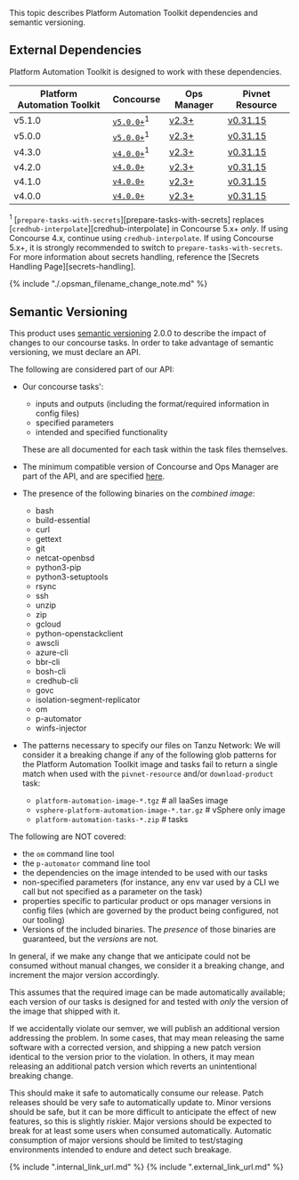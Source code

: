 This topic describes Platform Automation Toolkit dependencies and semantic versioning.

## External Dependencies
Platform Automation Toolkit is designed to work with these dependencies.

<style>
    sup {
        background-color: white;
    }
</style>

<table>
<thead>
    <tr>
        <th>Platform Automation Toolkit</th>
        <th>Concourse</th>
        <th>Ops Manager</th>
        <th>Pivnet Resource</th>
    </tr>
</thead>
<tbody>
    <tr>
        <td>v5.1.0</td>
        <td><a href="https://concourse-ci.org"><code>v5.0.0+</code></a><sup>1</sup></td>
        <td><a href="https://network.pivotal.io/products/ops-manager/">v2.3+</a></td>
        <td><a href="https://github.com/pivotal-cf/pivnet-resource">v0.31.15</a></td>
    </tr>
    <tr>
        <td>v5.0.0</td>
        <td><a href="https://concourse-ci.org"><code>v5.0.0+</code></a><sup>1</sup></td>
        <td><a href="https://network.pivotal.io/products/ops-manager/">v2.3+</a></td>
        <td><a href="https://github.com/pivotal-cf/pivnet-resource">v0.31.15</a></td>
    </tr>
    <tr>
        <td>v4.3.0</td>
        <td><a href="https://concourse-ci.org"><code>v4.0.0+</code></a><sup>1</sup></td>
        <td><a href="https://network.pivotal.io/products/ops-manager/">v2.3+</a></td>
        <td><a href="https://github.com/pivotal-cf/pivnet-resource">v0.31.15</a></td>
    </tr>
    <tr>
        <td>v4.2.0</td>
        <td><a href="https://concourse-ci.org"><code>v4.0.0+</code></a></td>
        <td><a href="https://network.pivotal.io/products/ops-manager/">v2.3+</a></td>
        <td><a href="https://github.com/pivotal-cf/pivnet-resource">v0.31.15</a></td>
    </tr>
    <tr>
        <td>v4.1.0</td>
        <td><a href="https://concourse-ci.org"><code>v4.0.0+</code></a></td>
        <td><a href="https://network.pivotal.io/products/ops-manager/">v2.3+</a></td>
        <td><a href="https://github.com/pivotal-cf/pivnet-resource">v0.31.15</a></td>
    </tr>
    <tr>
        <td>v4.0.0</td>
        <td><a href="https://concourse-ci.org"><code>v4.0.0+</code></a></td>
        <td><a href="https://network.pivotal.io/products/ops-manager/">v2.3+</a></td>
        <td><a href="https://github.com/pivotal-cf/pivnet-resource">v0.31.15</a></td>
    </tr>
</tbody>
</table>

<sup>1</sup> 
    [`prepare-tasks-with-secrets`][prepare-tasks-with-secrets] replaces [`credhub-interpolate`][credhub-interpolate] in Concourse 5.x+ _only_. 
    If using Concourse 4.x, continue using `credhub-interpolate`.
    If using Concourse 5.x+, it is strongly recommended to switch to `prepare-tasks-with-secrets`.
    For more information about secrets handling, reference the [Secrets Handling Page][secrets-handling].

{% include "./.opsman_filename_change_note.md" %}

## Semantic Versioning
This product uses [semantic versioning][semver] 2.0.0
to describe the impact of changes to our concourse tasks. In order to take advantage of semantic versioning, we must declare an API.

The following are considered part of our API:

- Our concourse tasks':

    - inputs and outputs (including the format/required information in config files)
    - specified parameters
    - intended and specified functionality

    These are all documented for each task within the task files themselves.

- The minimum compatible version
  of Concourse and Ops Manager
  are part of the API,
  and are specified [here][external-deps].

- The presence of the following binaries on the _combined image_:

    - bash 
    - build-essential 
    - curl 
    - gettext 
    - git 
    - netcat-openbsd 
    - python3-pip 
    - python3-setuptools 
    - rsync 
    - ssh 
    - unzip 
    - zip 
    - gcloud
    - python-openstackclient
    - awscli
    - azure-cli
    - bbr-cli
    - bosh-cli
    - credhub-cli
    - govc
    - isolation-segment-replicator
    - om
    - p-automator
    - winfs-injector
    
- The patterns necessary to specify our files on Tanzu Network:
  We will consider it a breaking change
  if any of the following glob patterns for the Platform Automation Toolkit image and tasks
  fail to return a single match
  when used with the `pivnet-resource` and/or `download-product` task:
    - `platform-automation-image-*.tgz`             # all IaaSes image
    - `vsphere-platform-automation-image-*.tar.gz`  # vSphere only image
    - `platform-automation-tasks-*.zip`             # tasks


The following are NOT covered:

- the `om` command line tool
- the `p-automator` command line tool
- the dependencies on the image intended to be used with our tasks
- non-specified parameters (for instance, any env var used by a CLI we call
  but not specified as a parameter on the task)
- properties specific to particular product or ops manager versions in config files
  (which are governed by the product being configured, not our tooling)
- Versions of the included binaries. 
  The _presence_ of those binaries are guaranteed, but the _versions_ are not.

In general, if we make any change 
that we anticipate could not be consumed without manual changes,
we consider it a breaking change, and increment the major version accordingly.

This assumes that the required image can be made automatically available;
each version of our tasks is designed for and tested with
_only_ the version of the image that shipped with it.

If we accidentally violate our semver,
we will publish an additional version addressing the problem.
In some cases, that may mean releasing the same software with a corrected version,
and shipping a new patch version identical to the version prior to the violation.
In others, it may mean releasing an additional patch version
which reverts an unintentional breaking change.

This should make it safe to automatically consume our release.
Patch releases should be very safe to automatically update to.
Minor versions should be safe,
but it can be more difficult to anticipate the effect of new features,
so this is slightly riskier.
Major versions should be expected to break
for at least some users when consumed automatically.
Automatic consumption of major versions should be limited
to test/staging environments
intended to endure and detect such breakage.


{% include ".internal_link_url.md" %}
{% include ".external_link_url.md" %}

[semver]: https://semver.org
[external-deps]: #external-dependencies
